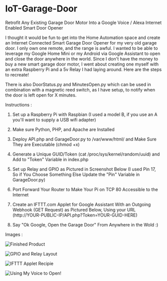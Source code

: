 # IoT-Garage-Door
Retrofit Any Existing Garage Door Motor Into a Google Voice / Alexa Internet Enabled Smart Door Opener

I thought it would be fun to get into the Home Automation space and create an Internet Connected Smart Garage Door Opener for my very old garage door.  I only own one remote, and the range is awful.  I wanted to be able to leverage my Google Home Mini or my Android via Google Assistant to open and close the door anywhere in the world.  Since I don't have the money to buy a new smart garage door motor, I went about creating one myself with an extra Raspberry Pi and a 5v Relay I had laying around.  Here are the steps to recreate!  

There is also DoorStatus.py and MinutesOpen.py which can be used in combination with a magnetic reed switch, as I have setup, to notify when the door is left open for X minutes.  

Instructions : 


1) Set up a Raspberry Pi with Raspbian (I used a model B, if you use an A you'll want to supply a USB wifi adapter)

2) Make sure Python, PHP, and Apache are Installed

3) Deploy API.php and GarageDoor.py to /var/www/html/ and Make Sure They are Executable (chmod +x)

4) Generate a Unique GUID/Token (cat /proc/sys/kernel/random/uuid) and Add to "Token" Variable in index.php

5) Set up Relay and GPIO as Pictured in Screenshot Below (I used Pin 17, So if You Choose Something Else Update the "Pin" Variable in GarageDoor.py)

6) Port Forward Your Router to Make Your Pi on TCP 80 Accessible to the Internet

7) Create an IFTTT.com Applet for Google Assistant With an Outgoing Webhook (GET Request) as Pictured Below, Using your URL (http://YOUR-PUBLIC-IP/API.php?Token=YOUR-GUID-HERE)

8) Say "Ok Google, Open the Garage Door" From Anywhere in the Wold :)

Images : 


![Finished Product](https://i.imgur.com/QHwhLrr.jpg)

![GPIO and Relay Layout](https://i.imgur.com/HqlKxyw.jpg)

![IFTTT Applet Recipie](https://i.imgur.com/wWyx5RH.png)

![Using My Voice to Open!](https://i.imgur.com/KPEASWy.png)
